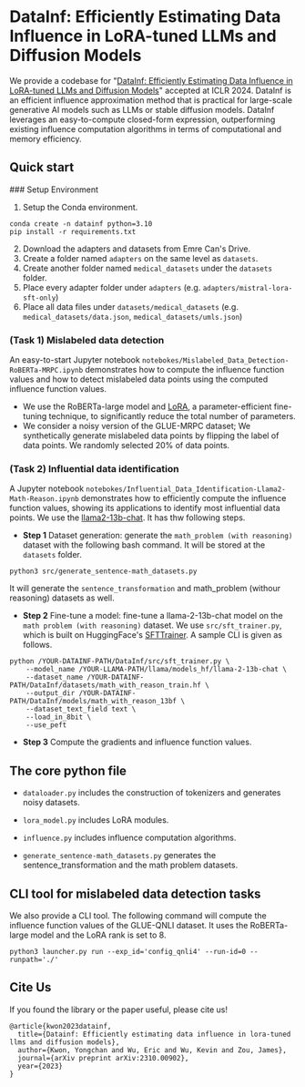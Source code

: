 # DataInf: Efficiently Estimating Data Influence in LoRA-tuned LLMs and Diffusion Models

We provide a codebase for "[DataInf: Efficiently Estimating Data Influence in LoRA-tuned LLMs and Diffusion Models](https://arxiv.org/abs/2310.00902)" accepted at ICLR 2024. DataInf is an efficient influence approximation method that is practical for large-scale generative AI models such as LLMs or stable diffusion models. DataInf leverages an easy-to-compute closed-form expression, outperforming existing influence computation algorithms in terms of computational and memory efficiency.

## Quick start 

### Setup Environment

1. Setup the Conda environment.
  ```
  conda create -n datainf python=3.10
  pip install -r requirements.txt
  ```
2. Download the adapters and datasets from Emre Can's Drive.
3. Create a folder named `adapters` on the same level as `datasets`.
4. Create another folder named `medical_datasets` under the `datasets` folder.
5. Place every adapter folder under `adapters` (e.g. `adapters/mistral-lora-sft-only`)
6. Place all data files under `datasets/medical_datasets` (e.g. `medical_datasets/data.json`, `medical_datasets/umls.json`) 

### (Task 1) Mislabeled data detection

An easy-to-start Jupyter notebook `notebokes/Mislabeled_Data_Detection-RoBERTa-MRPC.ipynb` demonstrates how to compute the influence function values and how to detect mislabeled data points using the computed influence function values. 
 - We use the RoBERTa-large model and [LoRA](https://arxiv.org/abs/2106.09685), a parameter-efficient fine-tuning technique, to significantly reduce the total number of parameters. 
 - We consider a noisy version of the GLUE-MRPC dataset; We synthetically generate mislabeled data points by flipping the label of data points. We randomly selected 20% of data points. 

### (Task 2) Influential data identification 
A Jupyter notebook `notebokes/Influential_Data_Identification-Llama2-Math-Reason.ipynb` demonstrates how to efficiently compute the influence function values, showing its applications to identify most influential data points. We use the [llama2-13b-chat](https://huggingface.co/meta-llama/Llama-2-13b-chat-hf). It has thw following steps.

- **Step 1** Dataset generation: generate the `math_problem (with reasoning)` dataset with the following bash command. It will be stored at the `datasets` folder. 
```
python3 src/generate_sentence-math_datasets.py
```
It will generate the `sentence_transformation` and math_problem (withour reasoning) datasets as well.

- **Step 2** Fine-tune a model: fine-tune a llama-2-13b-chat model on the `math problem (with reasoning)` dataset. We use `src/sft_trainer.py`, which is built on HuggingFace's [SFTTrainer](https://github.com/huggingface/trl/blob/main/examples/scripts/sft.py). A sample CLI is given as follows.
```
python /YOUR-DATAINF-PATH/DataInf/src/sft_trainer.py \
    --model_name /YOUR-LLAMA-PATH/llama/models_hf/llama-2-13b-chat \
    --dataset_name /YOUR-DATAINF-PATH/DataInf/datasets/math_with_reason_train.hf \
    --output_dir /YOUR-DATAINF-PATH/DataInf/models/math_with_reason_13bf \
    --dataset_text_field text \
    --load_in_8bit \
    --use_peft
```

- **Step 3** Compute the gradients and influence function values.


## The core python file 

- `dataloader.py` includes the construction of tokenizers and generates noisy datasets.

- `lora_model.py` includes LoRA modules.

- `influence.py` includes influence computation algorithms.

- `generate_sentence-math_datasets.py` generates the sentence_transformation and the math problem datasets.


## CLI tool for mislabeled data detection tasks

We also provide a CLI tool. The following command will compute the influence function values of the GLUE-QNLI dataset. It uses the RoBERTa-large model and the LoRA rank is set to 8.

```
python3 launcher.py run --exp_id='config_qnli4' --run-id=0 --runpath='./'
```

## Cite Us

If you found the library or the paper useful, please cite us!
```
@article{kwon2023datainf,
  title={Datainf: Efficiently estimating data influence in lora-tuned llms and diffusion models},
  author={Kwon, Yongchan and Wu, Eric and Wu, Kevin and Zou, James},
  journal={arXiv preprint arXiv:2310.00902},
  year={2023}
}
```

